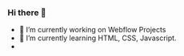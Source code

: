 ### Hi there 👋

- 🔭 I’m currently working on Webflow Projects
- 🌱 I’m currently learning HTML, CSS, Javascript.
- 

